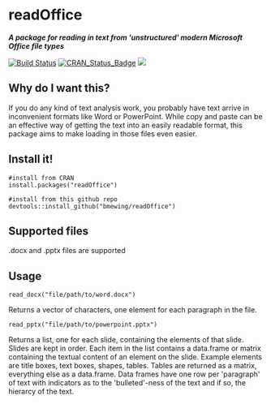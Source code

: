 # readOffice

***A package for reading in text from 'unstructured' modern Microsoft Office file types***

[![Build Status](https://travis-ci.org/bmewing/readOffice.svg?branch=master)](https://travis-ci.org/bmewing/readOffice) [![CRAN\_Status\_Badge](http://www.r-pkg.org/badges/version/readOffice)](https://CRAN.R-project.org/package=readOffice) ![](http://cranlogs.r-pkg.org/badges/readOffice)

## Why do I want this?
If you do any kind of text analysis work, you probably have text arrive in inconvenient formats like Word or PowerPoint.  While copy and paste can be an effective way of getting the text into an easily readable format, this package aims to make loading in those files even easier.

## Install it!
    
    #install from CRAN
    install.packages("readOffice")
    
    #install from this github repo
    devtools::install_github("bmewing/readOffice")

## Supported files
.docx and .pptx files are supported

## Usage
`read_docx("file/path/to/word.docx")`

Returns a vector of characters, one element for each paragraph in the file.

`read_pptx("file/path/to/powerpoint.pptx")`

Returns a list, one for each slide, containing the elements of that slide.  Slides are kept in order.  Each item in the list contains a data.frame or matrix containing the textual content of an element on the slide.  Example elements are title boxes, text boxes, shapes, tables.  Tables are returned as a matrix, everything else as a data.frame.  Data frames have one row per 'paragraph' of text with indicators as to the 'bulleted'-ness of the text and if so, the hierarcy of the text. 

